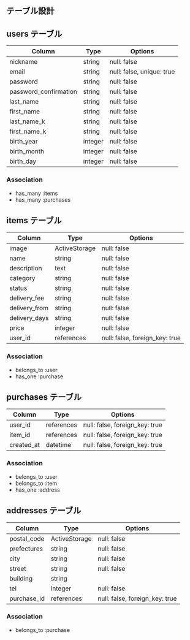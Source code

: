 ## テーブル設計

## users テーブル

| Column                | Type    | Options                   |
| --------------------- | ------- | ------------------------- |
| nickname              | string  | null: false               |
| email                 | string  | null: false, unique: true |
| password              | string  | null: false               |
| password_confirmation | string  | null: false               |
| last_name             | string  | null: false               |
| first_name            | string  | null: false               |
| last_name_k           | string  | null: false               |
| first_name_k          | string  | null: false               |
| birth_year            | integer | null: false               |
| birth_month           | integer | null: false               |
| birth_day             | integer | null: false               |


### Association

- has_many :items
- has_many :purchases


## items テーブル

| Column        | Type          | Options                        |
| ------------- | ------------- | ------------------------------ |
| image         | ActiveStorage | null: false                    |
| name          | string        | null: false                    |
| description   | text          | null: false                    |
| category      | string        | null: false                    |
| status        | string        | null: false                    |
| delivery_fee  | string        | null: false                    |
| delivery_from | string        | null: false                    |
| delivery_days | string        | null: false                    |
| price         | integer       | null: false                    |
| user_id       | references    | null: false, foreign_key: true |


### Association

- belongs_to :user
- has_one :purchase


## purchases テーブル

| Column        | Type          | Options                        |
| ------------- | ------------- | ------------------------------ |
| user_id       | references    | null: false, foreign_key: true |
| item_id       | references    | null: false, foreign_key: true |
| created_at    | datetime      | null: false, foreign_key: true |


### Association

- belongs_to :user
- belongs_to :item
- has_one :address


## addresses テーブル

| Column        | Type          | Options                        |
| ------------- | ------------- | ------------------------------ |
| postal_code   | ActiveStorage | null: false                    |
| prefectures   | string        | null: false                    |
| city          | string        | null: false                    |
| street        | string        | null: false                    |
| building      | string        |                                |
| tel           | integer       | null: false                    |
| purchase_id   | references    | null: false, foreign_key: true |


### Association

- belongs_to :purchase


